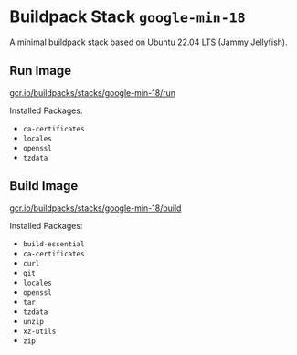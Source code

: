 # Buildpack Stack `google-min-18`

A minimal buildpack stack based on Ubuntu 22.04 LTS (Jammy Jellyfish).

## Run Image

[gcr.io/buildpacks/stacks/google-min-18/run](https://gcr.io/buildpacks/stacks/google-min-18/run)

Installed Packages: 

* `ca-certificates`
* `locales`
* `openssl`
* `tzdata`

## Build Image

[gcr.io/buildpacks/stacks/google-min-18/build](https://gcr.io/buildpacks/stacks/google-min-18/build)

Installed Packages:

* `build-essential`
* `ca-certificates`
* `curl`
* `git`
* `locales`
* `openssl`
* `tar`
* `tzdata`
* `unzip`
* `xz-utils`
* `zip`